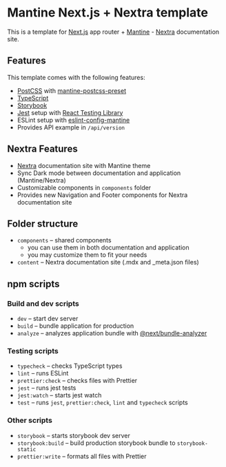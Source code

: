 # Mantine Next.js + Nextra template

This is a template for [Next.js](https://nextjs.org/) app router + [Mantine](https://mantine.dev/) - [Nextra](https://nextra.site/) documentation site.

## Features

This template comes with the following features:

- [PostCSS](https://postcss.org/) with [mantine-postcss-preset](https://mantine.dev/styles/postcss-preset)
- [TypeScript](https://www.typescriptlang.org/)
- [Storybook](https://storybook.js.org/)
- [Jest](https://jestjs.io/) setup with [React Testing Library](https://testing-library.com/docs/react-testing-library/intro)
- ESLint setup with [eslint-config-mantine](https://github.com/mantinedev/eslint-config-mantine)
- Provides API example in `/api/version`

## Nextra Features

- [Nextra](https://nextra.site/) documentation site with Mantine theme
- Sync Dark mode between documentation and application (Mantine/Nextra)
- Customizable components in `components` folder
- Provides new Navigation and Footer components for Nextra documentation site

## Folder structure

- `components` – shared components 
    - you can use them in both documentation and application
    - you may customize them to fit your needs
- `content` – Nextra documentation site (.mdx and _meta.json files)


## npm scripts

### Build and dev scripts

- `dev` – start dev server
- `build` – bundle application for production
- `analyze` – analyzes application bundle with [@next/bundle-analyzer](https://www.npmjs.com/package/@next/bundle-analyzer)

### Testing scripts

- `typecheck` – checks TypeScript types
- `lint` – runs ESLint
- `prettier:check` – checks files with Prettier
- `jest` – runs jest tests
- `jest:watch` – starts jest watch
- `test` – runs `jest`, `prettier:check`, `lint` and `typecheck` scripts

### Other scripts

- `storybook` – starts storybook dev server
- `storybook:build` – build production storybook bundle to `storybook-static`
- `prettier:write` – formats all files with Prettier
